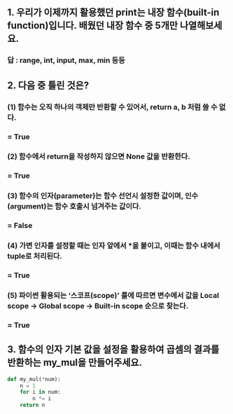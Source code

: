 ## 1. 우리가 이제까지 활용했던 print는 내장 함수(built-in function)입니다. 배웠던 내장 함수 중 5개만 나열해보세요.

### 답 : range, int, input, max, min 등등



## 2. 다음 중 틀린 것은?

### (1) 함수는 오직 하나의 객체만 반환할 수 있어서, return a, b 처럼 쓸 수 없다. 

### = True 

### (2) 함수에서 return을 작성하지 않으면 None 값을 반환한다. 

### = True

### (3) 함수의 인자(parameter)는 함수 선언시 설정한 값이며, 인수(argument)는 함수 호출시 넘겨주는 값이다. 

### = False

### (4) 가변 인자를 설정할 때는 인자 앞에서 *을 붙이고, 이때는 함수 내에서 tuple로 처리된다. 

### = True

### (5) 파이썬 활용되는 ‘스코프(scope)’ 룰에 따르면 변수에서 값을 Local scope -> Global scope -> Built-in scope 순으로 찾는다.

### = True



## 3. 함수의 인자 기본 값을 설정을 활용하여 곱셈의 결과를 반환하는 my_mul을 만들어주세요.

```python
def my_mul(*num):
    n = 1
    for i in num:
        n *= i
    return n
```



